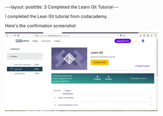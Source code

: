 ---layout: posttitle: 3 Completed the Learn Git Tutorial---

I completed the Lean Git tutorial from codacademy.


Here's the confirmation screenshot

![GitTut](/img/Degenhardt_leanGit.jpg)